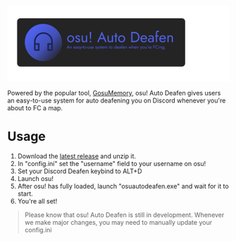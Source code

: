 ![banner](./assets/osuautodeafen-banner.png)

Powered by the popular tool, [GosuMemory](https://github.com/l3lackShark/gosumemory/), osu! Auto Deafen gives users an easy-to-use system for auto deafening you on Discord whenever you're about to FC a map.

# Usage
1. Download the [latest release](https://github.com/Nat3z/osuautodeafen/releases/latest) and unzip it.
1. In "config.ini" set the "username" field to your username on osu! 
1. Set your Discord Deafen keybind to ALT+D
1. Launch osu! 
1. After osu! has fully loaded, launch "osuautodeafen.exe" and wait for it to start.
1. You're all set!

> Please know that osu! Auto Deafen is still in development. Whenever we make major changes, you may need to manually update your config.ini